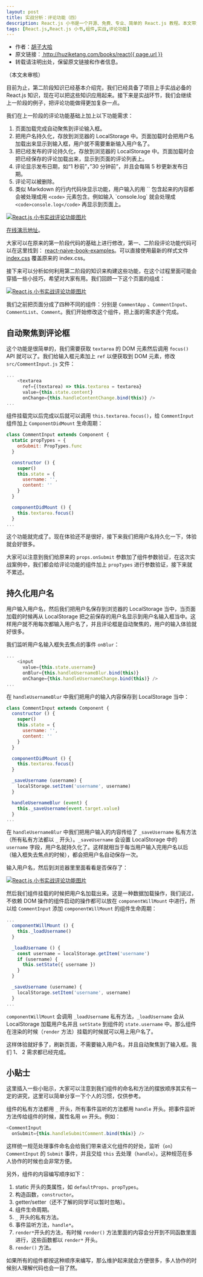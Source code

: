 ```yaml
---
layout: post
title: 实战分析：评论功能（四）
description: React.js 小书是一个开源、免费、专业、简单的 React.js 教程。本文带大家一起来学习如何分析、编写评论功能，包括：自动聚焦到评论框、持久化用户名等。本文是评论功能的第四部分。
tags: [React.js,React.js 小书,组件,实战,评论功能]
---
```


<ul style='font-size: 14px;'>
  <li>
    作者：<a href="https://www.zhihu.com/people/hu-zi-da-ha" target="_blank">胡子大哈</a>
  </li>
  <li>
    原文链接：<a href="http://huziketang.com/books/react{{ page.url }}"> http://huziketang.com/books/react{{ page.url }} </a>
  </li>
  <li>转载请注明出处，保留原文链接和作者信息。</li>
</ul>

（本文未审核）

目前为止，第二阶段知识已经基本介绍完，我们已经具备了项目上手实战必备的 React.js 知识，现在可以把这些知识应用起来。接下来是实战环节，我们会继续上一阶段的例子，把评论功能做得更加复杂一点。

我们在上一阶段的评论功能基础上加上以下功能需求：

1. 页面加载完成自动聚焦到评论输入框。
2. 把用户名持久化，存放到浏览器的 LocalStorage 中。页面加载时会把用户名加载出来显示到输入框，用户就不需要重新输入用户名了。
3. 把已经发布的评论持久化，存放到浏览器的 LocalStorage 中。页面加载时会把已经保存的评论加载出来，显示到页面的评论列表上。
4. 评论显示发布日期，如“1  秒前”，”30 分钟前”，并且会每隔 5 秒更新发布日期。
5. 评论可以被删除。
6. 类似 Markdown 的行内代码块显示功能，用户输入的用 \`\` 包含起来的内容都会被处理成用 `<code>` 元素包含。例如输入 \`console.log\` 就会处理成 `<code>console.log</code>` 再显示到页面上。 

<a href="http://huzidaha.github.io/react-naive-book/assets/img/posts/E01D3698-F041-4149-9626-849F023E5638.png" target="_blank">![React.js 小书实战评论功能图片](http://huzidaha.github.io/react-naive-book/assets/img/posts/E01D3698-F041-4149-9626-849F023E5638.png)</a>

 [在线演示地址](https://huzidaha.github.io/react-naive-book-examples/comment-app2/build/index.html)。

大家可以在原来的第一阶段代码的基础上进行修改，第一、二阶段评论功能代码可以在这里找到： [react-naive-book-examples](https://github.com/huzidaha/react-naive-book-examples)。可以直接使用最新的样式文件 [index.css](https://github.com/huzidaha/react-naive-book-examples/blob/master/comment-app2/src/index.css) 覆盖原来的 index.css。

接下来可以分析如何利用第二阶段的知识来构建这些功能，在这个过程里面可能会穿插一些小技巧，希望对大家有用。我们回顾一下这个页面的组成：

<a href="http://huzidaha.github.io/react-naive-book/assets/img/posts/1.003.png" target="_blank">![React.js 小书实战评论功能图片](http://huzidaha.github.io/react-naive-book/assets/img/posts/1.003.png)</a>

我们之前把页面分成了四种不同的组件：分别是 `CommentApp` 、`CommentInput`、`CommentList`、`Comment`。我们开始修改这个组件，把上面的需求逐个完成。

## 自动聚焦到评论框
这个功能是很简单的，我们需要获取 `textarea` 的 DOM 元素然后调用 `focus()` API 就可以了。我们给输入框元素加上 `ref` 以便获取到 DOM  元素，修改 `src/CommentInput.js` 文件：

```javascript
...
    <textarea
      ref={(textarea) => this.textarea = textarea}
      value={this.state.content}
      onChange={this.handleContentChange.bind(this)} />
...
```

组件挂载完以后完成以后就可以调用 `this.textarea.focus()`，给 `CommentInput`  组件加上 `ComponentDidMount` 生命周期：

```javascript
class CommentInput extends Component {
  static propTypes = {
    onSubmit: PropTypes.func
  }

  constructor () {
    super()
    this.state = {
      username: '',
      content: ''
    }
  }

  componentDidMount () {
    this.textarea.focus()
  }
...
```

这个功能就完成了。现在体验还不是很好，接下来我们把用户名持久化一下，体验就会好很多。

大家可以注意到我们给原来的 `props.onSubmit` 参数加了组件参数验证，在这次实战案例中，我们都会给评论功能的组件加上 `propTypes` 进行参数验证，接下来就不累述。

## 持久化用户名
用户输入用户名，然后我们把用户名保存到浏览器的 LocalStorage 当中，当页面加载的时候再从 LocalStorage 把之前保存的用户名显示到用户名输入框当中。这样用户就不用每次都输入用户名了，并且评论框是自动聚焦的，用户的输入体验就好很多。

我们监听用户名输入框失去焦点的事件 `onBlur`：

```javascript
...
    <input
      value={this.state.username}
      onBlur={this.handleUsernameBlur.bind(this)}
      onChange={this.handleUsernameChange.bind(this)} />
...
```

在 `handleUsernameBlur` 中我们把用户的输入内容保存到 LocalStorage 当中：

```javascript
class CommentInput extends Component {
  constructor () {
    super()
    this.state = {
      username: '',
      content: ''
    }
  }

  componentDidMount () {
    this.textarea.focus()
  }

  _saveUsername (username) {
    localStorage.setItem('username', username)
  }

  handleUsernameBlur (event) {
    this._saveUsername(event.target.value)
  }
...
```

在 `handleUsernameBlur` 中我们把用户输入的内容传给了 `_saveUsername` 私有方法（所有私有方法都以 `_` 开头）。`_saveUsername` 会设置 LocalStorage 中的 `username` 字段，用户名就持久化了。这样就相当于每当用户输入完用户名以后（输入框失去焦点的时候），都会把用户名自动保存一次。

输入用户名，然后到浏览器里里面看看是否保存了：

<a href="http://huzidaha.github.io/react-naive-book/assets/img/posts/04093DE1-B4C0-4CBD-B3F8-DF924C9F6799.png" target="_blank">![React.js 小书实战评论功能图片](http://huzidaha.github.io/react-naive-book/assets/img/posts/04093DE1-B4C0-4CBD-B3F8-DF924C9F6799.png)</a>

然后我们组件挂载的时候把用户名加载出来。这是一种数据加载操作，我们说过，不依赖 DOM 操作的组件启动的操作都可以放在 `componentWillMount` 中进行，所以给 `CommentInput` 添加 `componentWillMount` 的组件生命周期：

```javascript
...
  componentWillMount () {
    this._loadUsername()
  }

  _loadUsername () {
    const username = localStorage.getItem('username')
    if (username) {
      this.setState({ username })
    }
  }

  _saveUsername (username) {
    localStorage.setItem('username', username)
  }
...
```

`componentWillMount` 会调用 `_loadUsername` 私有方法，`_loadUsername` 会从 LocalStorage 加载用户名并且 `setState` 到组件的 `state.username` 中。那么组件在渲染的时候（`render` 方法）挂载的时候就可以用上用户名了。

这样体验就好多了，刷新页面，不需要输入用户名，并且自动聚焦到了输入框。我们 1、 2 需求都已经完成。

## 小贴士
这里插入一些小贴示，大家可以注意到我们组件的命名和方法的摆放顺序其实有一定的讲究，这里可以简单分享一下个人的习惯，仅供参考。

组件的私有方法都用 `_` 开头，所有事件监听的方法都用 `handle` 开头。把事件监听方法传给组件的时候，属性名用 `on` 开头。例如：

```javascript
<CommentInput
  onSubmit={this.handleSubmitComment.bind(this)} />
```

这样统一规范处理事件命名会给我们带来语义化组件的好处，监听（`on`）`CommentInput` 的 `Submit` 事件，并且交给 `this` 去处理（`handle`）。这种规范在多人协作的时候也会非常方便。

另外，组件的内容编写顺序如下：

1. static 开头的类属性，如 `defaultProps`、`propTypes`。
2. 构造函数，`constructor`。
3. getter/setter（还不了解的同学可以暂时忽略）。
4. 组件生命周期。
5. `_` 开头的私有方法。
6. 事件监听方法，`handle*`。
7. `render*`开头的方法，有时候 `render()` 方法里面的内容会分开到不同函数里面进行，这些函数都以 `render*` 开头。
8. `render()` 方法。

如果所有的组件都按这种顺序来编写，那么维护起来就会方便很多，多人协作的时候别人理解代码也会一目了然。